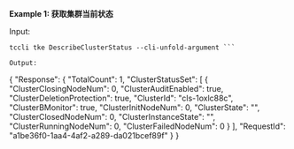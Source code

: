 **Example 1: 获取集群当前状态**



Input: 

```
tccli tke DescribeClusterStatus --cli-unfold-argument ```

Output: 
```
{
    "Response": {
        "TotalCount": 1,
        "ClusterStatusSet": [
            {
                "ClusterClosingNodeNum": 0,
                "ClusterAuditEnabled": true,
                "ClusterDeletionProtection": true,
                "ClusterId": "cls-1oxlc88c",
                "ClusterBMonitor": true,
                "ClusterInitNodeNum": 0,
                "ClusterState": "",
                "ClusterClosedNodeNum": 0,
                "ClusterInstanceState": "",
                "ClusterRunningNodeNum": 0,
                "ClusterFailedNodeNum": 0
            }
        ],
        "RequestId": "a1be36f0-1aa4-4af2-a289-da021bcef89f"
    }
}
```

